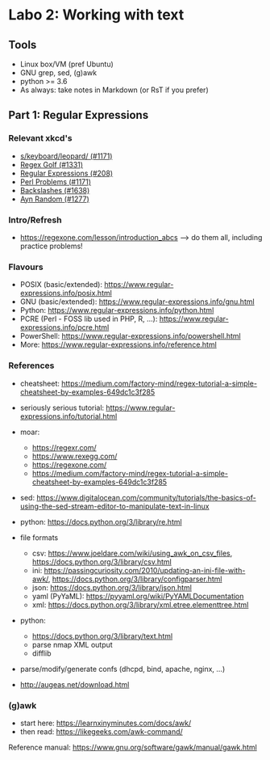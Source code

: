 # Labo 2: Working with text

## Tools

- Linux box/VM (pref Ubuntu)
- GNU grep, sed, (g)awk
- python >= 3.6
- As always: take notes in Markdown (or RsT if you prefer)

## Part 1: Regular Expressions

### Relevant xkcd's

- [s/keyboard/leopard/ (#1171)](https://xkcd.com/1171/)
- [Regex Golf (#1331)](https://xkcd.com/1313/)
- [Regular Expressions (#208)](https://xkcd.com/208/)
- [Perl Problems (#1171)](https://xkcd.com/1171/)
- [Backslashes (#1638)](https://www.xkcd.com/1638/)
- [Ayn Random (#1277)](https://www.xkcd.com/1277/)

### Intro/Refresh

- <https://regexone.com/lesson/introduction_abcs> --> do them all, including practice problems!

### Flavours

- POSIX (basic/extended): <https://www.regular-expressions.info/posix.html>
- GNU (basic/extended): <https://www.regular-expressions.info/gnu.html>
- Python: <https://www.regular-expressions.info/python.html>
- PCRE (Perl - FOSS lib used in PHP, R, ...): <https://www.regular-expressions.info/pcre.html>
- PowerShell: <https://www.regular-expressions.info/powershell.html>
- More: <https://www.regular-expressions.info/reference.html>

### References

- cheatsheet: <https://medium.com/factory-mind/regex-tutorial-a-simple-cheatsheet-by-examples-649dc1c3f285>
- seriously serious tutorial: <https://www.regular-expressions.info/tutorial.html>
- moar:
  - https://regexr.com/
  - https://www.rexegg.com/
  - https://regexone.com/
  - https://medium.com/factory-mind/regex-tutorial-a-simple-cheatsheet-by-examples-649dc1c3f285
- sed: https://www.digitalocean.com/community/tutorials/the-basics-of-using-the-sed-stream-editor-to-manipulate-text-in-linux
- python: https://docs.python.org/3/library/re.html

- file formats
  - csv: https://www.joeldare.com/wiki/using_awk_on_csv_files, https://docs.python.org/3/library/csv.html
  - ini: https://passingcuriosity.com/2010/updating-an-ini-file-with-awk/, https://docs.python.org/3/library/configparser.html
  - json: https://docs.python.org/3/library/json.html
  - yaml (PyYaML): https://pyyaml.org/wiki/PyYAMLDocumentation
  - xml: https://docs.python.org/3/library/xml.etree.elementtree.html
  
- python:
  - https://docs.python.org/3/library/text.html
  - parse nmap XML output
  - difflib

- parse/modify/generate confs (dhcpd, bind, apache, nginx, ...)
- http://augeas.net/download.html

### (g)awk

- start here: <https://learnxinyminutes.com/docs/awk/>
- then read: <https://likegeeks.com/awk-command/>

Reference manual: <https://www.gnu.org/software/gawk/manual/gawk.html>
